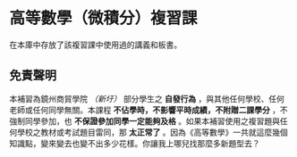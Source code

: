 # 高等數學（微積分）複習課

在本庫中存放了該複習課中使用過的講義和板書。

## 免責聲明

本補習為鏡州商貿學院 _（新圩）_ 部分學生之 **自發行為** ，與其他任何學校、任何老師或任何同學無關。本課程 **不佔學時，不影響平時成績，不附贈二課學分** ，不強制同學參加，也 **不保證參加同學一定能夠及格** 。如果本補習使用之複習題與任何學校之教材或考試題目雷同，那 **太正常了** 。因為《高等數學》一共就這麼幾個知識點，變來變去也變不出多少花樣。你讓我上哪兒找那麼多新題型去？

